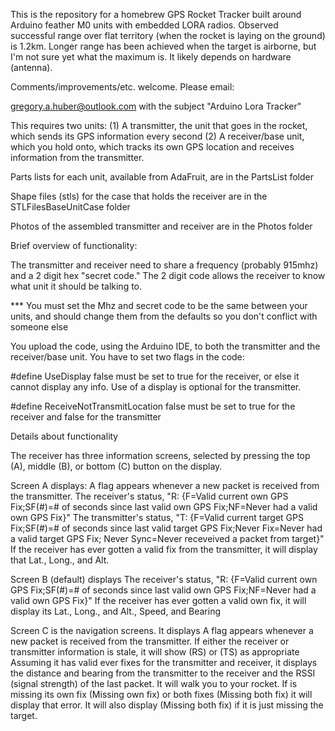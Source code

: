 This is the repository for a homebrew GPS Rocket Tracker built around Arduino feather M0 units with embedded LORA radios. Observed successful range over flat territory (when the rocket is laying on the ground) is 1.2km. Longer range has been achieved when the target is airborne, but I'm not sure yet what the maximum is. It likely depends on hardware (antenna).

Comments/improvements/etc. welcome. Please email:

gregory.a.huber@outlook.com with the subject "Arduino Lora Tracker"

This requires two units:
(1) A transmitter, the unit that goes in the rocket, which sends its GPS information every second
(2) A receiver/base unit, which you hold onto, which tracks its own GPS location and receives information from the transmitter.

Parts lists for each unit, available from AdaFruit, are in the PartsList folder

Shape files (stls) for the case that holds the receiver are in the STLFilesBaseUnitCase folder

Photos of the assembled transmitter and receiver are in the Photos folder

Brief overview of functionality:

The transmitter and receiver need to share a frequency (probably 915mhz) and a 2 digit hex "secret code." The 2 digit code allows the receiver to know what unit it should be talking to.

*** You must set the Mhz and secret code to be the same between your units, and should change them from the defaults so you don't conflict with someone else

You upload the code, using the Arduino IDE, to both the transmitter and the receiver/base unit. 
You have to set two flags in the code:

#define UseDisplay false
must be set to true for the receiver, or else it cannot display any info. Use of a display is optional for the transmitter.

#define ReceiveNotTransmitLocation false
must be set to true for the receiver and false for the transmitter

Details about functionality

The receiver has three information screens, selected by pressing the top (A), middle (B), or bottom (C) button on the display.

Screen A displays:
A <Pk> flag appears whenever a new packet is received from the transmitter.
The receiver's status, "R: {F=Valid current own GPS Fix;SF(#)=# of seconds since last valid own GPS Fix;NF=Never had a valid own GPS Fix}"
The transmitter's status, "T: {F=Valid current target GPS Fix;SF(#)=# of seconds since last valid target GPS Fix;Never Fix=Never had a valid target GPS Fix; Never Sync=Never receveived a packet from target}"
If the receiver has ever gotten a valid fix from the transmitter, it will display that Lat., Long., and Alt.

Screen B (default) displays
The receiver's status, "R: {F=Valid current own GPS Fix;SF(#)=# of seconds since last valid own GPS Fix;NF=Never had a valid own GPS Fix}"
If the receiver has ever gotten a valid own fix, it will display its Lat., Long., and Alt., Speed, and Bearing

Screen C is the navigation screens. It displays
A <Pk> flag appears whenever a new packet is received from the transmitter.
If either the receiver or transmitter information is stale, it will show (RS) or (TS) as appropriate
Assuming it has valid ever fixes for the transmitter and receiver, it displays the distance and bearing from the transmitter to the receiver and the RSSI (signal strength) of the last packet. It will walk you to your rocket.
If is missing its own fix (Missing own fix) or both fixes (Missing both fix) it will display that error. It will also display (Missing both fix) if it is just missing the target.
